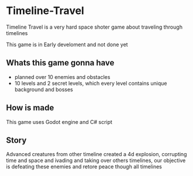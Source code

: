 # Timeline-Travel

Timeline Travel is a very hard space shoter game about traveling through timelines

This game is in Early develoment and not done yet

## Whats this game gonna have

- planned over 10 enemies and obstacles
- 10 levels and 2 secret levels, which every level contains unique background and bosses

## How is made

This game uses Godot engine and C# script

## Story

Advanced creatures from other timeline created a 4d explosion, corrupting time and space and ivading and taking over others timelines, our objective is defeating these enemies and retore peace though all timelines
